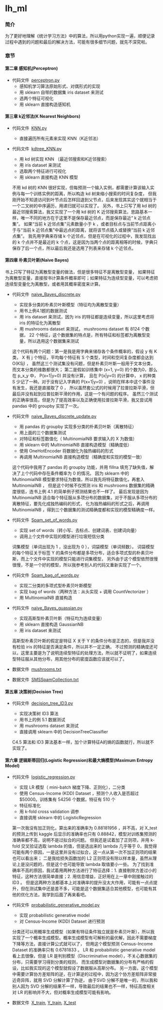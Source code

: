 # lh_ml

### 简介
为了更好地理解《统计学习方法》中的算法，所以用python实现一遍，顺便记录过程中遇到的问题和最后的解决方法，可能有很多细节问题，就先不深究啦。

### 章节

#### 第二章 感知机(Perceptron)
+ 代码文件&ensp;[perceptron.py](https://github.com/ttt256/lh_ml/blob/master/Perceptron/perceptron.py)
	+ 感知机学习算法原始形式、对偶形式的实现
	+ 用 sklearn 自带的数据集 iris dataset 来测试
	+ 选两个特征可视化
	+ 用 sklearn 直接构造感知机

#### 第三章 k近邻法(K Nearest Neighbors)
+ 代码文件&ensp;[KNN.py](https://github.com/ttt256/lh_ml/blob/master/KNearestNeighbors/KNN.py)
	+ 直接遍历所有元素来实现 KNN（K近邻法）
+ 代码文件&ensp;[kdtree_KNN.py](https://github.com/ttt256/lh_ml/blob/master/KNearestNeighbors/kdtree_KNN.py)
	+ 用 kd 树实现 KNN （最近邻搜索和K近邻搜索）
	+ 用 iris dataset 来测试
	+ 选取两个特征进行可视化
	+ 用 sklearn 直接构造 KNN 模型
	
	不用 kd 树的 KNN 很好实现，但每预测一个输入实例，都需要计算该输入实例与每一个训练实例的距离，所以构造 kd 树来缩小搜索的时间复杂度，
	但我刚开始不知道访问到叶节点后怎样回退到父节点，后来发现其实这个就相当于一个二叉树的中序遍历，用递归就可以实现了。
	另外，书上只写了用 kd 树的最近邻搜索算法，我又实现了一个用 kd 树的 K 近邻搜索算法，思路基本一样，唯一不同的地方在于这里不是保存最近邻点，而是保存最近“ k 近邻点集”。
	如果“当前 k 近邻点集”元素数量小于 k ，或者目标点与当前节点距离小于与“当前 k 近邻点集”中最远点的距离，就将该节点插入或替换“当前 k 近邻点集”。
	我先用字典来存储 k 个近邻点，但是在可视化的过程中，我发现找出的 k 个点并不是最近的 k 个点，这是因为当两个点的距离相等的时候，字典只保存了后一个点，所以最后我还是选用了列表来存储 k 个近邻点。

#### 第四章 朴素贝叶斯(Naive Bayes)
书上只写了特征为离散型变量的做法，但是很多特征不是离散型变量，
如果特征为离散型变量，直接按书计算条件概率即可；如果特征为连续型变量，可以考虑把连续型变量化为离散型，或者用其概率密度来计算。
+ 代码文件&ensp;[naive_Bayes_discrete.py](https://github.com/ttt256/lh_ml/blob/master/NaiveBayes/naive_Bayes_discrete.py)
	+ 实现多分类的朴素贝叶斯模型（特征均为离散型变量）
	+ 用书上例4.1题的数据测试
	+ 用 iris dataset 来测试，因为 iris 的特征都是连续变量，所以这里考虑将 iris 的特征化为离散型
	+ 用 mushrooms dataset 来测试， mushrooms dataset 有 8124 个数据， 22 个特征，这个数据集的特点是，所有特征和标签都为离散型变量，所以选用这个数据集来测试

	这个代码有两个问题：第一是我是用字典来储存各个条件概率的，假设 y 有 K 类， X 有 j 个特征，平均每个特征有 S 个类型，时间和空间复杂度都会达到 O(KSj) ，
	虽然这三个测试集没有问题，但是朴素贝叶斯一般用于文本分类，而文本分类的维数都很大；
	第二是假如训练集中 (x=1, y=0) 的个数为0，那么在 p_x_y 中， P(x=1|y=0) 并没有计算，
	且在 P(x|y=0) 的计算中， x 的种类 S 少记了一种。对于没有记入字典的 P(x=1|y=0) ，说明在样本中这个事件没有发生，我还是直接取了 0 ，
	所以虽然套公式的时候用了拉普拉斯平滑，但最后并没有起到拉普拉斯平滑的作用，这是一个有问题的程序。
	虽然三个测试的正确率很高，但是为了提高效率以及正确使用拉普拉斯平滑，我又尝试用 pandas 中的 groupby 实现了一次。
	
+ 代码文件&ensp;[naive_Bayes_discrete_update.py](https://github.com/ttt256/lh_ml/blob/master/NaiveBayes/naive_Bayes_discrete_update.py)
	+ 用 pandas 的 groupby 实现多分类的朴素贝叶斯（离散特征）
	+ 用上面的三个数据集测试
	+ 对特征和标签数值化（ MultinomialNB 要求输入的 X 为数值）
	+ 用 sklearn 中的 MultinomialNB 直接构造模型（精确度低）
	+ 使用 OneHotEncoder 将数据化为独热编码的形式
	+ 再调用 MultinomialNB 直接构造模型（精确度和实现的模型一致）

	这个代码中我用了 pandas 的 groupby 功能，并用 fillna 填充了缺失值，解决了上个代码中存在条件概率为 0 的情况。
	因为 sklearn 中的 MultinomialNB 模型要求特征为数值，所以我先将特征数值化，再套入 MultinomialNB ，
	但是这个时候不仅预测 iris 和 mushrooms 数据集的精确度很低，连书上例 4.1 的简单例子预测结果也不一样了。
	最后发现是因为 MultinomialNB 适合每个特征服从多项分布的数据集，对于不服从多项分布的离散特征，要先化成独热编码的形式，
	化为独热编码的形式之后，再调用 MultinomialNB ，得到三个数据集的测试精确度都和实现的模型精确度一样。
+ 代码文件&ensp;[Spam_set_of_words.py](https://github.com/ttt256/lh_ml/blob/master/NaiveBayes/Spam_set_of_words.py)
	+ 实现 set of words（转小写、去标点、创建词表、创建词向量）
	+ 调用上个文件中实现的模型进行垃圾短信分类
	
	词集模型（单词出现为 1 ，没出现为 0 ），词袋模型（单词频数）。
	词袋模型的每个特征关于标签 Y 的条件分布都是多项分布，适合多项式型的朴素贝叶斯，而上个文件中实现的模型只能进行词集模型，
	另外由于这个模型依然很慢很慢，不是一个好的模型，所以我参考别人的代码又重新实现了一个。
+ 代码文件&ensp;[Spam_bag_of_words.py](https://github.com/ttt256/lh_ml/blob/master/NaiveBayes/Spam_bag_of_words.py)
	+ 实现二分类的多项式型朴素贝叶斯模型
	+ 实现 bag of words（两种方法：从头实现 + 调用 CountVectorizer ）
	+ 用 MultinomialNB 直接构造
+ 代码文件&ensp;[naive_Bayes_guassian.py](https://github.com/ttt256/lh_ml/blob/master/NaiveBayes/naive_Bayes_guassian.py)
	+ 实现高斯型朴素贝叶斯（特征均为连续变量）
	+ 用 sklearn 直接构造 GaussianNB
	+ 用 iris dataset 来测试

	高斯型朴素贝叶斯的假定是特征 X 关于 Y 的条件分布是正态的，但是我并没有检验 iris 的特征是否满足条件，所以并不一定正确，
	不过预测的精确度还可以，这里主要是为了说明连续型特征的处理方法，所以就不证明了，如果连续型特征服从其他分布，用其他分布的密度函数应该就可以了。
+ 数据文件&ensp;[mushrooms.txt](https://github.com/ttt256/lh_ml/blob/master/NaiveBayes/mushrooms.txt)
+ 数据文件&ensp;[SMSSpamCollection.txt](https://github.com/ttt256/lh_ml/blob/master/NaiveBayes/SMSSpamCollection.txt)

#### 第五章 决策树(Decision Tree)
+ 代码文件&ensp;[decision_tree_ID3.py](https://github.com/ttt256/lh_ml/blob/master/DecisionTree/decision_tree_ID3.py)
	+ 实现决策树 ID3 算法
	+ 用书上的例 5.1 数据测试
	+ 用 mushrooms dataset 来测试
	+ 直接调用 sklearn 中的 DecisionTreeClassifier
	
	C4.5 算法和 ID3 算法基本一样，加个计算特征A的熵的函数就行，所以就不实现了。
	
#### 第六章 逻辑斯蒂回归(Logistic Regression)和最大熵模型(Maximum Entropy Model)
+ 代码文件&ensp;[logistic_regression.py](https://github.com/ttt256/lh_ml/blob/master/LogisticRegression/logistic_regression.py)
	+ 实现 LR 模型（ mini-batch 梯度下降、正则化），二分类
	+ 使用 Census-Income (KDD) Dataset ，预测个人收入是否超过 $50000。训练集有 54256 个数据，特征有 510 个
	+ 特征标准化
	+ 用 k-fold cross validation 调参
	+ 直接调用 sklearn 中的 LogisticRegression
	
	第一次我没有加正则化，算出来的准确率为 0.88181956 ，并不高，对 X_test 的预测上传到 kaggle 后显示的准确率也只有 0.88842，模型对训练集预测的准确率都不高，说明不是过拟合的问题。
	但我还是试着加了正则项，并用 k-fold 交叉验证选取 lambda 的值，但是选出来的 lambda 几乎等于 0，我觉得可能有两个原因，一是这里并没有过拟合，这一点从第一次不加正则项的结果也可以看出来；
	二是我给损失函数加的 L2 正则项没有除以样本量，虽然从理论上是没问题的，但是这个也可能导致 lambda 取值要小一些。
	为了找到准确率不高的原因，我试着用两种方法进行了特征选择：1. 直接剔除方差过小的特征，这种方法很简单直接；2. 用信息增益，正好用在上一章中刚接触过的 ID3 。
	但是这两种方法都基本上对准确率的提升没太大作用，可能有一点点提升，但在测试集中还是差不多，可能是这个数据集适合其他模型，也可能有其他的优化方法，我学到后面了再来看吧。
+ 代码文件&ensp;[probabilistic_generative_model.py](https://github.com/ttt256/lh_ml/blob/master/LogisticRegression/probabilistic_generative_model.py)
	+ 实现 probabilistic generative model
	+ 对 Census-Income (KDD) Dataset 进行预测
	
	分类还可以用概率生成模型（如果有特征条件独立就是朴素贝叶斯），所以我实现了一个概率生成模型。概率生成模型有可解析的最优解，因此不需要梯度下降等方法，直接计算公式就可以了，
	但用这个模型预测 Census-Income Dataset 的准确率只有 0.6781833 。
	LR 和 probabilistic generative model 看上去很像，但是 LR 是判别模型（Discriminative model），不关心数据集的分布，只需要学习得到分类的规则，
	而生成模型对数据集的分布有严格的假设，比如我实现的这个模型就假设了数据服从高斯分布。
	另一方面，这个模型中需要计算协方差矩阵的逆，在计算逆的过程中，因为这个协方差矩阵非常接近奇异阵，就用 SVD 分解计算了伪逆，
	由于SVD 分解不是唯一的，所以我和别人因为 SVD 分解的结果不一样，导致最后的结果也不一样，特征高度相关对 LR 的影响并不大，但对概率生成模型可能有影响。
+ 数据文件&ensp;[X_train](https://github.com/ttt256/lh_ml/blob/master/LogisticRegression/X_train),
[Y_train](https://github.com/ttt256/lh_ml/blob/master/LogisticRegression/Y_train),
[X_test](https://github.com/ttt256/lh_ml/blob/master/LogisticRegression/X_test)